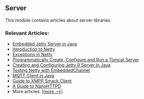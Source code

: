 ## Server

This module contains articles about server libraries.

### Relevant Articles:

- [Embedded Jetty Server in Java](https://www.baeldung.com/jetty-embedded)
- [Introduction to Netty](https://www.baeldung.com/netty)
- [Exceptions in Netty](https://www.baeldung.com/netty-exception-handling)
- [Programmatically Create, Configure and Run a Tomcat Server](https://www.baeldung.com/tomcat-programmatic-setup)
- [Creating and Configuring Jetty 9 Server in Java](https://www.baeldung.com/jetty-java-programmatic)
- [Testing Netty with EmbeddedChannel](https://www.baeldung.com/testing-netty-embedded-channel)
- [MQTT Client in Java](https://www.baeldung.com/java-mqtt-client)
- [Guide to XMPP Smack Client](https://www.baeldung.com/xmpp-smack-chat-client)
- [A Guide to NanoHTTPD](https://www.baeldung.com/nanohttpd)
- More articles: [[more -->]](../libraries-server-2)